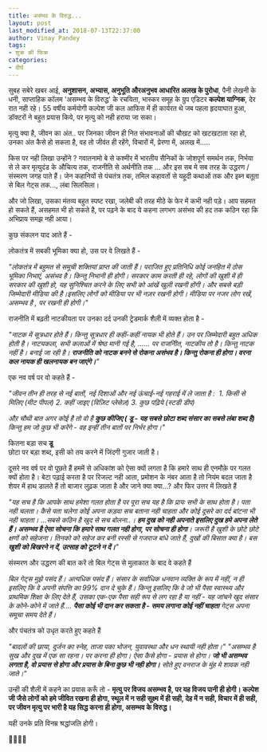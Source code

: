 ```yaml
---
title: असंभव के विरुद्ध...
layout: post
last_modified_at: 2018-07-13T22:37:00
author: Vinay Pandey
tags:
- शुक्र की फिक्र
categories:
- दीर्घ
---
```

सुबह सबेरे खबर आई,  **अनुशासन, अभ्यास, अनुभूति औरअनुभव आधारित अलख के पुरोधा**, पैनी लेखनी के धनी, साप्ताहिक कॉलम 'असम्भव के विरुद्ध'  के रचयिता, भास्कर समूह के ग्रुप एडिटर **कल्पेश याग्निक**, देर रात नही रहे। 55 वर्षीय कर्मयोगी कल्पेश जी कल आफिस में ही कार्यरत थे जब पहला हृदयाघात हुआ, डॉक्टरों ने बहुत प्रयास किये, पर मृत्यु को नही हराया जा सका। 

मृत्यु क्या है, जीवन का अंत.. 
पर जिनका जीवन ही नित संभावनाओं की चौखट को खटखटाता रहा हो, उनका अंत कैसे हो सकता है, वह तो जीवंत ही रहेंगे, विचारों में, प्रेरणा में, अलख में..... 

किस पर नही लिखा उन्होंने ?  गवातनामो बे से कश्मीर में भारतीय सैनिकों के जोशपूर्ण समर्थन तक, निर्भया से ले कर मृत्युदंड के औचित्य तक, राजनीति से अर्थनीति तक ... और इस सब मे सब तरह के उद्धरण / संस्मरण जगह पाते हैं। जेन कहानियों से पंचतंत्र तक, तमिल कहावतों से यहूदी कथाओं तक और इब्न बतूता से बिल गेट्स तक..., लंबा सिलसिला।

 और जो लिखा, उसका मंतव्य बहुत स्पष्ट रखा, जलेबी की तरह मीठे के फेर में कभी नही पड़े। आप सहमत हो सकते हैं, असहमत भी हो सकते है, पर पढ़ने के बाद ये कहना लगभग असंभव की हद तक कठिन रहा कि अभिप्राय समझ नही आया।

कुछ संकलन याद आते हैं -

लोकतंत्र में सबकी भूमिका क्या हो, उस पर वे लिखते हैं -

*"लोकतंत्र में बहुमत से समूची शक्तियां प्राप्त की जाती हैं। पराजित हुए प्रतिनिधि कोई जनहित में ठोस भूमिका निभाएं, असंभव है। किन्तु निभानी ही  होगी। सरकार काम करती ही रहे, लोगों की खुशी में ही सरकार की खुशी हो, यह सुनिश्चित करने के लिए सभी को आंखें खुली रखनी होंगी।*
*और सबसे बड़ी जिम्मेदारी मीडिया की है।इसलिए लोगों को मीडिया पर भी नज़र रखनी होगी। मीडिया पर नजर लोग रखें, असम्भव है , पर रखनी ही होगी।"*

राजनीति में बढ़ती नाटकीयता पर उनका दर्द उनकी ट्रेडमार्क शैली में व्यक्त होता है -

*"नाटक में सूत्रधार होते हैं। किन्तु सूत्रधार ही कहीं-कहीं नायक भी होते हैं। उन पर जिम्मेदारी बहुत अधिक होती है। नाट्यकला, सभी कलाओं में श्रेष्ठ मानी गई है, ...... पर राजनीित, नाटकीय तो है। किन्तु नाटक नहीं है। बनाई जा रही है।*
***राजनीति को नाटक बनने से रोकना असंभव है। किन्तु रोकना ही होगा। वरना कल नायक ही खलनायक बन जाएंगे।**"*

एक नव वर्ष पर वो कहते हैं -

*"जीवन तीन ही तरह से नई बातों, नई दिशाओं और नई ऊंचाई-नई गहराई में ले जाता है :* 
*1. किसी से मिलिए (मीट पीपल)*
*2. कहीं जाइए (विज़िट प्लेसेज़)*
*3. कुछ पढ़िये (स्टडी डीप)*

*औऱ चौथी बात अगर कोई है तो वो है*
***कुछ कीजिए ( डू - यह सबसे छोटा शब्द संसार का सबसे लंबा शब्द है)** किन्तु हम जो कुछ भी करेंगे - वह इन्हीं तीन बातों पर निर्भर होगा।"*

कितना बड़ा सच 
**डू**  
छोटा पर  बड़ा शब्द, इसी को तय करने में जिंदगी गुजार जाती है।

दूसरे नव वर्ष पर वो पूछते हैं हममें से अधिकांश को ऐसा क्यों लगता है कि हमारे साथ ही एनमौक़े पर गलत क्यों होता है। बेटा पढ़ाई करता है पर रिजल्ट नही आता, प्रमोशन के नंबर आता है तो नियंम बदल जाता है शेयर में हाथ डालते हैं तो बाजार लुढ़क जाता है और जाने क्या क्या...? 
और फिर उत्तर में लिखते हैं
 
*"यह सच है कि आपके साथ हमेशा गलत होता है पर पूरा सच यह है कि प्रायः सभी के साथ होता है। पता नही चलता। कैसे पता चलेगा कोई अपना कड़वा सच बताना नही चाहता और कोई दूसरे का दर्द बांटना भी नही चाहता। ...सबसे कठिन है खुद से सच बोलना..।*
***हम दुख को नही अपनाते इसलिए दुख हमे अपना लेते हैं। असम्भव है ऐसा सोचना कि हमारे साथ गलत नही होगा, पर सोचना ही होगा**। *जरूरी है खुशी के छोटे छोटे क्षणों को सहेजना। तिनको को सहेज कर बनी रस्सी से गजराज बांधे जाते हैं, दुखों की बिसात क्या है। बस **खुशी को बिखरने न दें, उत्साह को टूटने न दें।***"*

संस्मरण और उद्धरण की बात करें तो बिल गेट्स से मुलाकात के बाद वे कहते हैं

*बिल गेट्स मुझे पसंद हैं। अत्यधिक पसंद हैं। संसार के सर्वाधिक धनवान व्यक्ति के रूप में नहीं, न ही इसलिए कि वे अपनी संपत्ति का 99% दान दे चुके हैं।*
*किन्तु इसलिए कि वे जो भी पैसा स्वास्थ्य और प्राथमिक शिक्षा के लिए देते हैं, उसका एक-एक पैसा सही रूप से लग रहा है या नहीं - यह जांचने खुद संसार के कोने-कोने में जाते हैं.... **पैसा कोई भी दान कर सकता है - समय लगाना कोई नहीं चाहता**  गेट्स अपना समूचा समय देते हैं।*

और पंचतंत्र को उधृत करते हुए कहते हैं

*"बादलों की छाया, दुर्जन का स्नेह, ताजा पका भोजन, युवावस्था और धन स्थायी नही होता।"*
*"असम्भव है सुख और दुख में एक सा रहना। पर करना ही होगा। ऐसा कैसे होगा - प्रयास से होगा। **जो भी असम्भव लगता है, वो प्रयास से होगा और प्रयास के बिना कुछ भी नही होगा।** सोते हुए वनराज के मुंह मे शावक नही जाते।"*

उन्ही की शैली में कहने का प्रयास करूँ तो -
 **मृत्यु पर विजय असम्भव है, पर यह विजय पानी ही होगी। कल्पेश जी जैसे लोगों को हमे जीवित रखना ही होगा, स्थूल में न सही सूक्ष्म में ही सही, देह में न सही, विचार में ही सही, पर जीवन मृत्यु पर भारी है यह सिद्ध करना ही होगा, असम्भव के विरुद्ध।**

यही उनके प्रति विनम्र श्रद्धांजलि होगी।

🙏🌷🌷🙏


